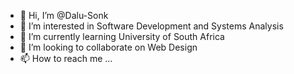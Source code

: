 - 👋 Hi, I’m @Dalu-Sonk
- 👀 I’m interested in Software Development and Systems Analysis
- 🌱 I’m currently learning University of South Africa
- 💞️ I’m looking to collaborate on Web Design
- 📫 How to reach me ...

<!---
Dalu-Sonk/Dalu-Sonk is a ✨ special ✨ repository because its `README.md` (this file) appears on your GitHub profile.
You can click the Preview link to take a look at your changes.
--->
